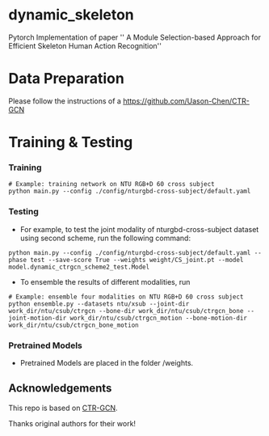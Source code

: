 # dynamic_skeleton
Pytorch Implementation of paper '' A Module Selection-based Approach for Efficient Skeleton Human Action Recognition''

# Data Preparation
Please follow the instructions of a https://github.com/Uason-Chen/CTR-GCN
# Training & Testing

### Training

```
# Example: training network on NTU RGB+D 60 cross subject
python main.py --config ./config/nturgbd-cross-subject/default.yaml
```
### Testing

- For example, to test the joint modality of nturgbd-cross-subject dataset using second scheme, run the following command:
```
python main.py --config ./config/nturgbd-cross-subject/default.yaml --phase test --save-score True --weights weight/CS_joint.pt --model model.dynamic_ctrgcn_scheme2_test.Model
```

- To ensemble the results of different modalities, run 
```
# Example: ensemble four modalities on NTU RGB+D 60 cross subject
python ensemble.py --datasets ntu/xsub --joint-dir work_dir/ntu/csub/ctrgcn --bone-dir work_dir/ntu/csub/ctrgcn_bone --joint-motion-dir work_dir/ntu/csub/ctrgcn_motion --bone-motion-dir work_dir/ntu/csub/ctrgcn_bone_motion
```

### Pretrained Models

- Pretrained Models are placed in the folder /weights.


## Acknowledgements

This repo is based on [CTR-GCN](https://github.com/Uason-Chen/CTR-GCN).

Thanks original authors for their work!

